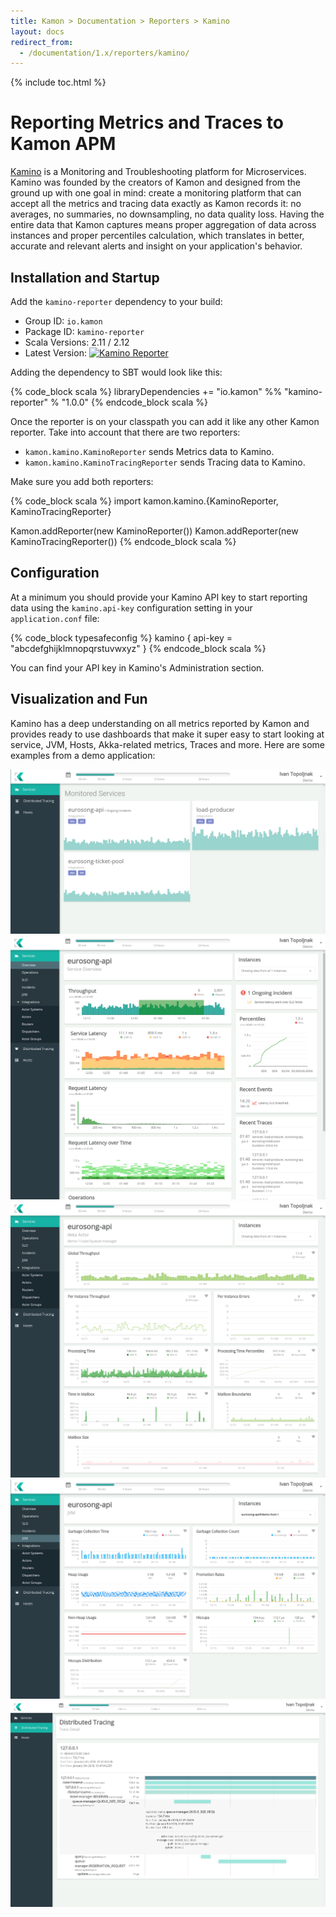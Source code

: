 ```yaml
---
title: Kamon > Documentation > Reporters > Kamino
layout: docs
redirect_from:
  - /documentation/1.x/reporters/kamino/
---
```


{% include toc.html %}

Reporting Metrics and Traces to Kamon APM
=========================================

[Kamino][1] is a Monitoring and Troubleshooting platform for Microservices. Kamino was founded by the creators of Kamon
and designed from the ground up with one goal in mind: create a monitoring platform that can accept all the metrics and
tracing data exactly as Kamon records it: no averages, no summaries, no downsampling, no data quality loss. Having the
entire data that Kamon captures means proper aggregation of data across instances and proper percentiles calculation,
which translates in better, accurate and relevant alerts and insight on your application's behavior.


## Installation and Startup

Add the `kamino-reporter` dependency to your build:
  - Group ID: `io.kamon`
  - Package ID: `kamino-reporter`
  - Scala Versions: 2.11 / 2.12
  - Latest Version: [![Kamino Reporter](https://maven-badges.herokuapp.com/maven-central/io.kamon/kamino-reporter_2.12/badge.svg)](https://maven-badges.herokuapp.com/maven-central/io.kamon/kamino-reporter_2.12)

Adding the dependency to SBT would look like this:

{% code_block scala %}
libraryDependencies += "io.kamon" %% "kamino-reporter" % "1.0.0"
{% endcode_block scala %}

Once the reporter is on your classpath you can add it like any other Kamon reporter. Take into account that there are
two reporters:
  - `kamon.kamino.KaminoReporter` sends Metrics data to Kamino.
  - `kamon.kamino.KaminoTracingReporter` sends Tracing data to Kamino.

Make sure you add both reporters:

{% code_block scala %}
import kamon.kamino.{KaminoReporter, KaminoTracingReporter}

Kamon.addReporter(new KaminoReporter())
Kamon.addReporter(new KaminoTracingReporter())
{% endcode_block scala %}


## Configuration

At a minimum you should provide your Kamino API key to start reporting data using the `kamino.api-key` configuration
setting in your `application.conf` file:

{% code_block typesafeconfig %}
kamino {
  api-key = "abcdefghijklmnopqrstuvwxyz"
}
{% endcode_block scala %}

You can find your API key in Kamino's Administration section.


## Visualization and Fun

Kamino has a deep understanding on all metrics reported by Kamon and provides ready to use dashboards that make it super
easy to start looking at service, JVM, Hosts, Akka-related metrics, Traces and more. Here are some examples from a demo
application:

<img class="img-fluid my-4" src="/assets/img/kamino-services-dashboard.png">
<img class="img-fluid my-4" src="/assets/img/kamino-service-overview.png">
<img class="img-fluid my-4" src="/assets/img/kamino-actor-details.png">
<img class="img-fluid my-4" src="/assets/img/kamino-jvm-metrics.png">
<img class="img-fluid my-4" src="/assets/img/kamino-traces.png">

[1]: https://kamino.io/?utm_source=kamon&utm_medium=docs&utm_campaign=kamon
